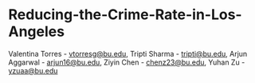 # Reducing-the-Crime-Rate-in-Los-Angeles
Valentina Torres - vtorresg@bu.edu, Tripti Sharma - tripti@bu.edu, Arjun Aggarwal - arjun16@bu.edu, Ziyin Chen - chenz23@bu.edu, Yuhan Zu - yzuaa@bu.edu
